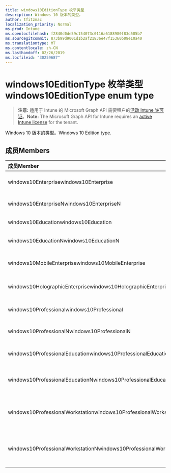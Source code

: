 ```yaml
---
title: windows10EditionType 枚举类型
description: Windows 10 版本的类型。
author: tfitzmac
localization_priority: Normal
ms.prod: Intune
ms.openlocfilehash: f2840d0de59c154073c0116a6188980f83d585b7
ms.sourcegitcommit: 873b99d9001d1b2af21836e47f15360b08e10a40
ms.translationtype: MT
ms.contentlocale: zh-CN
ms.lasthandoff: 02/26/2019
ms.locfileid: "30259687"
---
```

# <a name="windows10editiontype-enum-type"></a><span data-ttu-id="c65fc-103">windows10EditionType 枚举类型</span><span class="sxs-lookup"><span data-stu-id="c65fc-103">windows10EditionType enum type</span></span>

> <span data-ttu-id="c65fc-104">**注意:** 适用于 Intune 的 Microsoft Graph API 需要租户的[活动 Intune 许可证](https://go.microsoft.com/fwlink/?linkid=839381)。</span><span class="sxs-lookup"><span data-stu-id="c65fc-104">**Note:** The Microsoft Graph API for Intune requires an [active Intune license](https://go.microsoft.com/fwlink/?linkid=839381) for the tenant.</span></span>

<span data-ttu-id="c65fc-105">Windows 10 版本的类型。</span><span class="sxs-lookup"><span data-stu-id="c65fc-105">Windows 10 Edition type.</span></span>

## <a name="members"></a><span data-ttu-id="c65fc-106">成员</span><span class="sxs-lookup"><span data-stu-id="c65fc-106">Members</span></span>
|<span data-ttu-id="c65fc-107">成员</span><span class="sxs-lookup"><span data-stu-id="c65fc-107">Member</span></span>|<span data-ttu-id="c65fc-108">值</span><span class="sxs-lookup"><span data-stu-id="c65fc-108">Value</span></span>|<span data-ttu-id="c65fc-109">说明</span><span class="sxs-lookup"><span data-stu-id="c65fc-109">Description</span></span>|
|:---|:---|:---|
|<span data-ttu-id="c65fc-110">windows10Enterprise</span><span class="sxs-lookup"><span data-stu-id="c65fc-110">windows10Enterprise</span></span>|<span data-ttu-id="c65fc-111">0</span><span class="sxs-lookup"><span data-stu-id="c65fc-111">0</span></span>|<span data-ttu-id="c65fc-112">Windows 10 企业版</span><span class="sxs-lookup"><span data-stu-id="c65fc-112">Windows 10 Enterprise</span></span>|
|<span data-ttu-id="c65fc-113">windows10EnterpriseN</span><span class="sxs-lookup"><span data-stu-id="c65fc-113">windows10EnterpriseN</span></span>|<span data-ttu-id="c65fc-114">1</span><span class="sxs-lookup"><span data-stu-id="c65fc-114">1</span></span>|<span data-ttu-id="c65fc-115">Windows 10 EnterpriseN</span><span class="sxs-lookup"><span data-stu-id="c65fc-115">Windows 10 EnterpriseN</span></span>|
|<span data-ttu-id="c65fc-116">windows10Education</span><span class="sxs-lookup"><span data-stu-id="c65fc-116">windows10Education</span></span>|<span data-ttu-id="c65fc-117">双面</span><span class="sxs-lookup"><span data-stu-id="c65fc-117">2</span></span>|<span data-ttu-id="c65fc-118">Windows 10 教育版</span><span class="sxs-lookup"><span data-stu-id="c65fc-118">Windows 10 Education</span></span>|
|<span data-ttu-id="c65fc-119">windows10EducationN</span><span class="sxs-lookup"><span data-stu-id="c65fc-119">windows10EducationN</span></span>|<span data-ttu-id="c65fc-120">第三章</span><span class="sxs-lookup"><span data-stu-id="c65fc-120">3</span></span>|<span data-ttu-id="c65fc-121">Windows 10 EducationN</span><span class="sxs-lookup"><span data-stu-id="c65fc-121">Windows 10 EducationN</span></span>|
|<span data-ttu-id="c65fc-122">windows10MobileEnterprise</span><span class="sxs-lookup"><span data-stu-id="c65fc-122">windows10MobileEnterprise</span></span>|<span data-ttu-id="c65fc-123">4</span><span class="sxs-lookup"><span data-stu-id="c65fc-123">4</span></span>|<span data-ttu-id="c65fc-124">Windows 10 移动版企业版</span><span class="sxs-lookup"><span data-stu-id="c65fc-124">Windows 10 Mobile Enterprise</span></span>|
|<span data-ttu-id="c65fc-125">windows10HolographicEnterprise</span><span class="sxs-lookup"><span data-stu-id="c65fc-125">windows10HolographicEnterprise</span></span>|<span data-ttu-id="c65fc-126">5</span><span class="sxs-lookup"><span data-stu-id="c65fc-126">5</span></span>|<span data-ttu-id="c65fc-127">Windows 10 全息企业版</span><span class="sxs-lookup"><span data-stu-id="c65fc-127">Windows 10 Holographic Enterprise</span></span>|
|<span data-ttu-id="c65fc-128">windows10Professional</span><span class="sxs-lookup"><span data-stu-id="c65fc-128">windows10Professional</span></span>|<span data-ttu-id="c65fc-129">型</span><span class="sxs-lookup"><span data-stu-id="c65fc-129">6</span></span>|<span data-ttu-id="c65fc-130">Windows 10 专业版</span><span class="sxs-lookup"><span data-stu-id="c65fc-130">Windows 10 Professional</span></span>|
|<span data-ttu-id="c65fc-131">windows10ProfessionalN</span><span class="sxs-lookup"><span data-stu-id="c65fc-131">windows10ProfessionalN</span></span>|<span data-ttu-id="c65fc-132">步</span><span class="sxs-lookup"><span data-stu-id="c65fc-132">7</span></span>|<span data-ttu-id="c65fc-133">Windows 10 ProfessionalN</span><span class="sxs-lookup"><span data-stu-id="c65fc-133">Windows 10 ProfessionalN</span></span>|
|<span data-ttu-id="c65fc-134">windows10ProfessionalEducation</span><span class="sxs-lookup"><span data-stu-id="c65fc-134">windows10ProfessionalEducation</span></span>|<span data-ttu-id="c65fc-135">utf-8</span><span class="sxs-lookup"><span data-stu-id="c65fc-135">8</span></span>|<span data-ttu-id="c65fc-136">Windows 10 专业教育版</span><span class="sxs-lookup"><span data-stu-id="c65fc-136">Windows 10 Professional Education</span></span>|
|<span data-ttu-id="c65fc-137">windows10ProfessionalEducationN</span><span class="sxs-lookup"><span data-stu-id="c65fc-137">windows10ProfessionalEducationN</span></span>|<span data-ttu-id="c65fc-138">第</span><span class="sxs-lookup"><span data-stu-id="c65fc-138">9</span></span>|<span data-ttu-id="c65fc-139">Windows 10 专业版 EducationN</span><span class="sxs-lookup"><span data-stu-id="c65fc-139">Windows 10 Professional EducationN</span></span>|
|<span data-ttu-id="c65fc-140">windows10ProfessionalWorkstation</span><span class="sxs-lookup"><span data-stu-id="c65fc-140">windows10ProfessionalWorkstation</span></span>|<span data-ttu-id="c65fc-141">10</span><span class="sxs-lookup"><span data-stu-id="c65fc-141">10</span></span>|<span data-ttu-id="c65fc-142">适用于工作站的 Windows 10 专业版</span><span class="sxs-lookup"><span data-stu-id="c65fc-142">Windows 10 Professional for Workstations</span></span>|
|<span data-ttu-id="c65fc-143">windows10ProfessionalWorkstationN</span><span class="sxs-lookup"><span data-stu-id="c65fc-143">windows10ProfessionalWorkstationN</span></span>|<span data-ttu-id="c65fc-144">11x17</span><span class="sxs-lookup"><span data-stu-id="c65fc-144">11</span></span>|<span data-ttu-id="c65fc-145">适用于工作站的 Windows 10 专业版 N</span><span class="sxs-lookup"><span data-stu-id="c65fc-145">Windows 10 Professional for Workstations N</span></span>|



